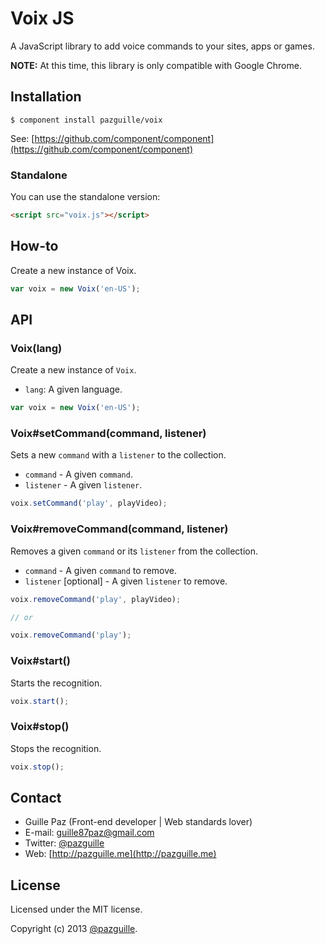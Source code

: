 # Voix JS

A JavaScript library to add voice commands to your sites, apps or games.

**NOTE:** At this time, this library is only compatible with Google Chrome.

## Installation

    $ component install pazguille/voix

See: [https://github.com/component/component](https://github.com/component/component)

### Standalone
You can use the standalone version:
```html
<script src="voix.js"></script>
```

## How-to
Create a new instance of Voix.
```js
var voix = new Voix('en-US');
```

## API
### Voix(lang)
Create a new instance of `Voix`.
- `lang`: A given language.

```js
var voix = new Voix('en-US');
```

### Voix#setCommand(command, listener)
Sets a new `command` with a `listener` to the collection.
- `command` - A given `command`.
- `listener` - A given `listener`.

```js
voix.setCommand('play', playVideo);
```

### Voix#removeCommand(command, listener)
Removes a given `command` or its `listener` from the collection.
- `command` - A given `command` to remove.
- `listener` [optional] - A given `listener` to remove.

```js
voix.removeCommand('play', playVideo);

// or

voix.removeCommand('play');
```

### Voix#start()
Starts the recognition.

```js
voix.start();
```

### Voix#stop()
Stops the recognition.

```js
voix.stop();
```

## Contact
- Guille Paz (Front-end developer | Web standards lover)
- E-mail: [guille87paz@gmail.com](mailto:guille87paz@gmail.com)
- Twitter: [@pazguille](http://twitter.com/pazguille)
- Web: [http://pazguille.me](http://pazguille.me)

## License
Licensed under the MIT license.

Copyright (c) 2013 [@pazguille](http://twitter.com/pazguille).